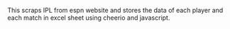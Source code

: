 
This scraps IPL from espn website and stores the data of each player and each match in excel sheet using cheerio and javascript.
